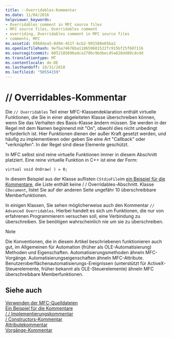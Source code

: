 ```yaml
---
title: --Overridables-Kommentar
ms.date: 11/04/2016
helpviewer_keywords:
- Overridables comment in MFC source files
- MFC source files, Overridables comment
- overriding, Overridables comment in MFC source files
- comments, MFC
ms.assetid: 8968dea5-0d94-451f-bcb2-991580e65ba2
ms.openlocfilehash: 9efba74676ba118659601522fc915bf25f607116
ms.sourcegitcommit: 6052185696adca270bc9bdbec45a626dd89cdcdd
ms.translationtype: MT
ms.contentlocale: de-DE
ms.lasthandoff: 10/31/2018
ms.locfileid: "50554159"
---
```

# <a name="-overridables-comment"></a>// Overridables-Kommentar

Die `// Overridables` Teil einer MFC-Klassendeklaration enthält virtuelle Funktionen, die Sie in einer abgeleiteten Klasse überschreiben können, wenn Sie das Verhalten des Basis-Klasse ändern müssen. Sie werden in der Regel mit dem Namen beginnend mit "On", obwohl dies nicht unbedingt erforderlich ist. Hier Funktionen dienen der außer Kraft gesetzt werden, und häufig zu implementieren oder geben Sie eine Art "Callback" oder "verknüpfen". In der Regel sind diese Elemente geschützt.

In MFC selbst sind reine virtuelle Funktionen immer in diesem Abschnitt platziert. Eine reine virtuelle Funktion in C++ ist eine der Form:

`virtual void OnDraw( ) = 0;`

In diesem Beispiel aus der Klasse auflisten `CStdioFile`im [ein Beispiel für die Kommentare](../mfc/an-example-of-the-comments.md), die Liste enthält keine / / Overridables-Abschnitt. Klasse `CDocument`, listet Sie auf der anderen Seite ungefähr 10 überschreibbare Memberfunktionen.

In einigen Klassen, Sie sehen möglicherweise auch den Kommentar `// Advanced Overridables`. Hierbei handelt es sich um Funktionen, die nur von erfahrenen Programmierern versuchen soll, eine Verbindung zu überschreiben. Sie benötigen wahrscheinlich nie um sie zu überschreiben.

> [!NOTE]
>  Die Konventionen, die in diesem Artikel beschriebenen funktionieren auch gut, im Allgemeinen für Automation (früher als OLE-Automatisierung) Methoden und Eigenschaften. Automatisierungsmethoden ähneln MFC-Vorgänge. Automatisierungseigenschaften ähneln MFC-Attribute. Benutzeroberflächenautomatisierungs-Ereignissen (unterstützt für ActiveX-Steuerelemente, früher bekannt als OLE-Steuerelemente) ähneln MFC überschreibbare Memberfunktionen.

## <a name="see-also"></a>Siehe auch

[Verwenden der MFC-Quelldateien](../mfc/using-the-mfc-source-files.md)<br/>
[Ein Beispiel für die Kommentare](../mfc/an-example-of-the-comments.md)<br/>
[/ / Implementierungskommentar](../mfc/decrement-implementation-comment.md)<br/>
[/ Constructors-Kommentar](../mfc/decrement-constructors-comment.md)<br/>
[Attributekommentar](../mfc/decrement-attributes-comment.md)<br/>
[Vorgänge-Kommentar](../mfc/decrement-operations-comment.md)

